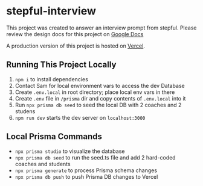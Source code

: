 # stepful-interview
This project was created to answer an interview prompt from stepful.
Please review the design docs for this project on [Google Docs](https://docs.google.com/document/d/1r2ESS_8K9tZPctrYzaRY1wmNk0qpziVGsWimzWetlh0/edit?usp=sharing)

A production version of this project is hosted on [Vercel](stepful-interview.vercel.app).

## Running This Project Locally
1. `npm i` to install dependencies
2. Contact Sam for local environment vars to access the dev Database
3. Create `.env.local` in root directory; place local env vars in there
4. Create `.env` file in `/prisma` dir and copy contents of `.env.local` into it
5. Run `npx prisma db seed` to seed the local DB with 2 coaches and 2 studens
6. `npm run dev` starts the dev server on `localhost:3000`

## Local Prisma Commands
- `npx prisma studio` to visualize the database
- `npx prisma db seed` to run the seed.ts file and add 2 hard-coded coaches and students
- `npx prisma generate` to process Prisma schema changes
- `npx prisma db push` to push Prisma DB changes to Vercel